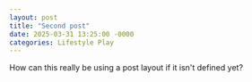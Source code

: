 ```yaml
---
layout: post
title: "Second post"
date: 2025-03-31 13:25:00 -0000
categories: Lifestyle Play
---
```

How can this really be using a post layout if it isn't defined yet?  
